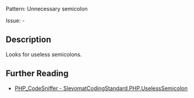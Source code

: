 Pattern: Unnecessary semicolon

Issue: -

## Description

Looks for useless semicolons.

## Further Reading

* [PHP_CodeSniffer - SlevomatCodingStandard.PHP.UselessSemicolon](https://github.com/slevomat/coding-standard/blob/master/doc/php.md#slevomatcodingstandardphpuselesssemicolon-)